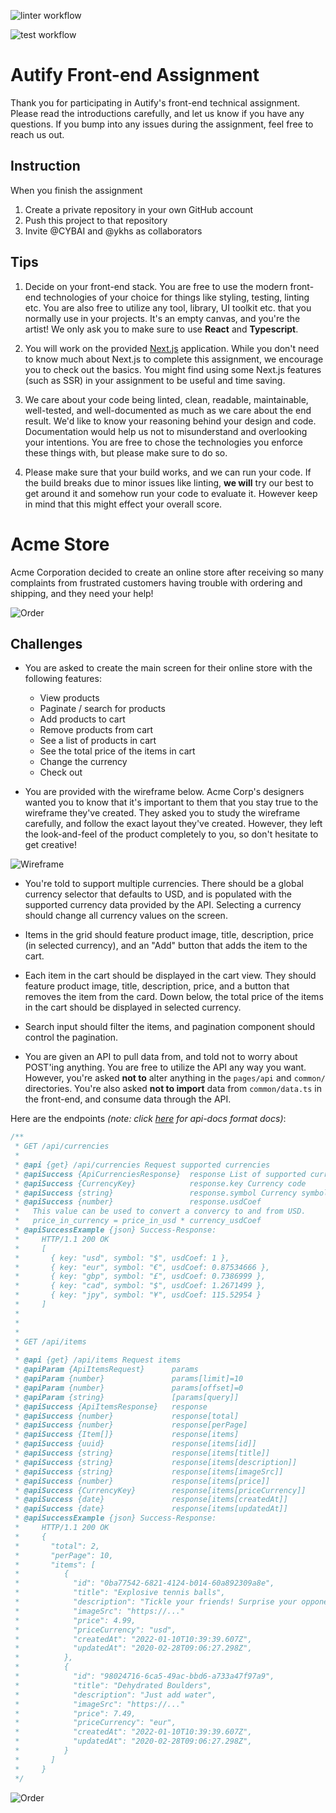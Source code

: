 
![linter workflow](https://github.com/eduaravila/acme-store/actions/workflows/lint.yml/badge.svg)

![test workflow](https://github.com/eduaravila/acme-store/actions/workflows/test.yml/badge.svg)


# Autify Front-end Assignment

Thank you for participating in Autify's front-end technical assignment. Please read the introductions carefully, and let us know if you have any questions. If you bump into any issues during the assignment, feel free to reach us out.

## Instruction

When you finish the assignment

1. Create a private repository in your own GitHub account
2. Push this project to that repository
3. Invite @CYBAI and @ykhs as collaborators

## Tips

1. Decide on your front-end stack. You are free to use the modern front-end technologies of your choice for things like styling, testing, linting etc. You are also free to utilize any tool, library, UI toolkit etc. that you normally use in your projects. It's an empty canvas, and you're the artist! We only ask you to make sure to use **React** and **Typescript**.

2. You will work on the provided [Next.js](https://nextjs.org/docs/getting-started) application. While you don't need to know much about Next.js to complete this assignment, we encourage you to check out the basics. You might find using some Next.js features (such as SSR) in your assignment to be useful and time saving.

3. We care about your code being linted, clean, readable, maintainable, well-tested, and well-documented as much as we care about the end result. We'd like to know your reasoning behind your design and code. Documentation would help us not to misunderstand and overlooking your intentions. You are free to chose the technologies you enforce these things with, but please make sure to do so.

4. Please make sure that your build works, and we can run your code. If the build breaks due to minor issues like linting, **we will** try our best to get around it and somehow run your code to evaluate it. However keep in mind that this might effect your overall score.

# Acme Store

Acme Corporation decided to create an online store after receiving so many complaints from frustrated customers having trouble with ordering and shipping, and they need your help!

![Order](./public/order.jpeg)

## Challenges

- You are asked to create the main screen for their online store with the following features:

  - View products
  - Paginate / search for products
  - Add products to cart
  - Remove products from cart
  - See a list of products in cart
  - See the total price of the items in cart
  - Change the currency
  - Check out

- You are provided with the wireframe below. Acme Corp's designers wanted you to know that it's important to them that you stay true to the wireframe they've created. They asked you to study the wireframe carefully, and follow the exact layout they've created. However, they left the look-and-feel of the product completely to you, so don't hesitate to get creative!

![Wireframe](./public/wireframe.png)

- You're told to support multiple currencies. There should be a global currency selector that defaults to USD, and is populated with the supported currency data provided by the API. Selecting a currency should change all currency values on the screen.

- Items in the grid should feature product image, title, description, price (in selected currency), and an "Add" button that adds the item to the cart.

- Each item in the cart should be displayed in the cart view. They should feature product image, title, description, price, and a button that removes the item from the card. Down below, the total price of the items in the cart should be displayed in selected currency.

- Search input should filter the items, and pagination component should control the pagination.

- You are given an API to pull data from, and told not to worry about POST'ing anything. You are free to utilize the API any way you want. However, you're asked **not to** alter anything in the `pages/api` and `common/` directories. You're also asked **not to import** data from `common/data.ts` in the front-end, and consume data through the API.

Here are the endpoints _(note: click [here](https://apidocjs.com) for api-docs format docs)_:

```typescript
/**
 * GET /api/currencies
 *
 * @api {get} /api/currencies Request supported currencies
 * @apiSuccess {ApiCurrenciesResponse}  response List of supported currencies
 * @apiSuccess {CurrencyKey}            response.key Currency code
 * @apiSuccess {string}                 response.symbol Currency symbol
 * @apiSuccess {number}                 response.usdCoef
 *   This value can be used to convert a convercy to and from USD.
 *   price_in_currency = price_in_usd * currency_usdCoef
 * @apiSuccessExample {json} Success-Response:
 *     HTTP/1.1 200 OK
 *     [
 *       { key: "usd", symbol: "$", usdCoef: 1 },
 *       { key: "eur", symbol: "€", usdCoef: 0.87534666 },
 *       { key: "gbp", symbol: "£", usdCoef: 0.7386999 },
 *       { key: "cad", symbol: "$", usdCoef: 1.2671499 },
 *       { key: "jpy", symbol: "¥", usdCoef: 115.52954 }
 *     ]
 *
 *
 *
 * GET /api/items
 *
 * @api {get} /api/items Request items
 * @apiParam {ApiItemsRequest}      params
 * @apiParam {number}               params[limit]=10
 * @apiParam {number}               params[offset]=0
 * @apiParam {string}               [params[query]]
 * @apiSuccess {ApiItemsResponse}   response
 * @apiSuccess {number}             response[total]
 * @apiSuccess {number}             response[perPage]
 * @apiSuccess {Item[]}             response[items]
 * @apiSuccess {uuid}               response[items[id]]
 * @apiSuccess {string}             response[items[title]]
 * @apiSuccess {string}             response[items[description]]
 * @apiSuccess {string}             response[items[imageSrc]]
 * @apiSuccess {number}             response[items[price]]
 * @apiSuccess {CurrencyKey}        response[items[priceCurrency]]
 * @apiSuccess {date}               response[items[createdAt]]
 * @apiSuccess {date}               response[items[updatedAt]]
 * @apiSuccessExample {json} Success-Response:
 *     HTTP/1.1 200 OK
 *     {
 *       "total": 2,
 *       "perPage": 10,
 *       "items": [
 *          {
 *            "id": "0ba77542-6821-4124-b014-60a892309a8e",
 *            "title": "Explosive tennis balls",
 *            "description": "Tickle your friends! Surprise your opponent!",
 *            "imageSrc": "https://..."
 *            "price": 4.99,
 *            "priceCurrency": "usd",
 *            "createdAt": "2022-01-10T10:39:39.607Z",
 *            "updatedAt": "2020-02-28T09:06:27.298Z",
 *          },
 *          {
 *            "id": "98024716-6ca5-49ac-bbd6-a733a47f97a9",
 *            "title": "Dehydrated Boulders",
 *            "description": "Just add water",
 *            "imageSrc": "https://..."
 *            "price": 7.49,
 *            "priceCurrency": "eur",
 *            "createdAt": "2022-01-10T10:39:39.607Z",
 *            "updatedAt": "2020-02-28T09:06:27.298Z",
 *          }
 *       ]
 *     }
 */
```

![Order](./public/gl.jpeg)
